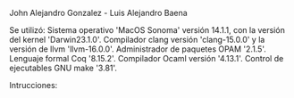 John Alejandro Gonzalez - Luis Alejandro Baena

Se utilizó:
Sistema operativo 'MacOS Sonoma' versión 14.1.1, con la versión del kernel 'Darwin23.1.0'.
Compilador clang versión 'clang-15.0.0' y la versión de llvm 'llvm-16.0.0'.
Administrador de paquetes OPAM '2.1.5'.
Lenguaje formal Coq '8.15.2'.
Compilador Ocaml versión '4.13.1'. 
Control de ejecutables GNU make '3.81'.

Intrucciones: 
